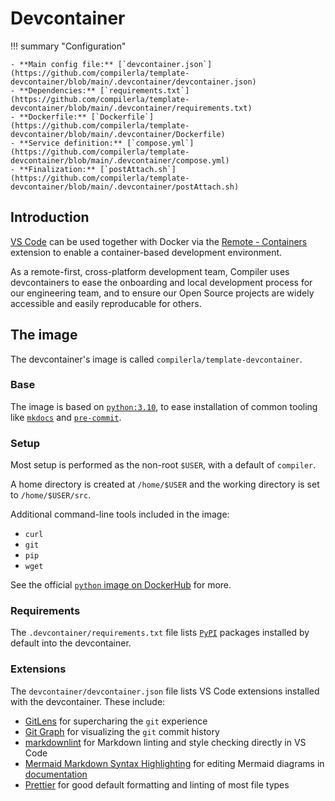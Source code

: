 # Devcontainer

!!! summary "Configuration"

    - **Main config file:** [`devcontainer.json`](https://github.com/compilerla/template-devcontainer/blob/main/.devcontainer/devcontainer.json)
    - **Dependencies:** [`requirements.txt`](https://github.com/compilerla/template-devcontainer/blob/main/.devcontainer/requirements.txt)
    - **Dockerfile:** [`Dockerfile`](https://github.com/compilerla/template-devcontainer/blob/main/.devcontainer/Dockerfile)
    - **Service definition:** [`compose.yml`](https://github.com/compilerla/template-devcontainer/blob/main/.devcontainer/compose.yml)
    - **Finalization:** [`postAttach.sh`](https://github.com/compilerla/template-devcontainer/blob/main/.devcontainer/postAttach.sh)

## Introduction

[VS Code](https://code.visualstudio.com/) can be used together with Docker via the
[Remote - Containers](https://code.visualstudio.com/docs/remote/containers) extension to enable a container-based development
environment.

As a remote-first, cross-platform development team, Compiler uses devcontainers to ease the onboarding
and local development process for our engineering team, and to ensure our Open Source projects are widely accessible and easily
reproducable for others.

## The image

The devcontainer's image is called `compilerla/template-devcontainer`.

### Base

The image is based on [`python:3.10`](https://hub.docker.com/_/python), to ease installation of common tooling like
[`mkdocs`](docs.md) and [`pre-commit`](pre-commit.md).

### Setup

Most setup is performed as the non-root `$USER`, with a default of `compiler`.

A home directory is created at `/home/$USER` and the working directory is set to `/home/$USER/src`.

Additional command-line tools included in the image:

- `curl`
- `git`
- `pip`
- `wget`

See the official [`python` image on DockerHub](https://hub.docker.com/_/python) for more.

### Requirements

The `.devcontainer/requirements.txt` file lists [`PyPI`](https://pypi.org/) packages installed by default into the devcontainer.

### Extensions

The `devcontainer/devcontainer.json` file lists VS Code extensions installed with the devcontainer. These include:

- [GitLens](https://marketplace.visualstudio.com/items?itemName=eamodio.gitlens) for supercharing the `git` experience
- [Git Graph](https://marketplace.visualstudio.com/items?itemName=mhutchie.git-graph) for visualizing the `git` commit history
- [markdownlint](https://marketplace.visualstudio.com/items?itemName=DavidAnson.vscode-markdownlint) for Markdown linting and style checking directly in VS Code
- [Mermaid Markdown Syntax Highlighting](https://marketplace.visualstudio.com/items?itemName=bpruitt-goddard.mermaid-markdown-syntax-highlighting) for editing Mermaid diagrams in [documentation](docs.md)
- [Prettier](https://marketplace.visualstudio.com/items?itemName=esbenp.prettier-vscode) for good default formatting and linting of most file types
